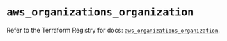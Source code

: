 # `aws_organizations_organization`

Refer to the Terraform Registry for docs: [`aws_organizations_organization`](https://registry.terraform.io/providers/hashicorp/aws/4.54.0/docs/resources/organizations_organization).
